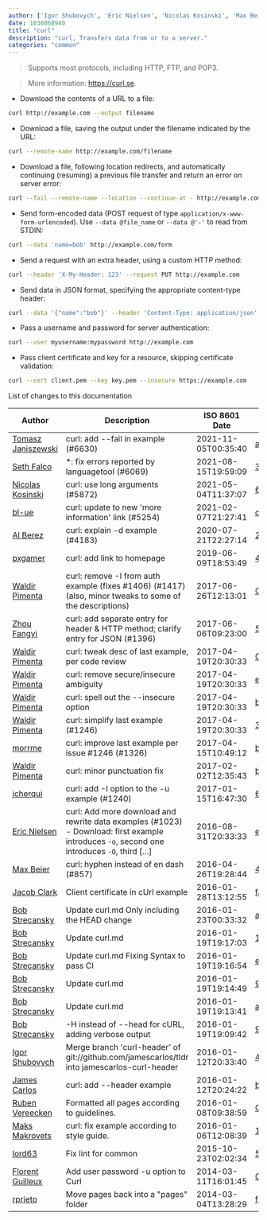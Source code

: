 ```yaml
---
author: ['Igor Shubovych', 'Eric Nielsen', 'Nicolas Kosinski', 'Max Beier', 'James Carlos', 'Bob Strecansky', 'Ruben Vereecken', 'Waldir Pimenta', 'jcherqui', 'Maks Makrovets', 'Zhou Fangyi', 'rprieto', 'pxgamer', 'Seth Falco', 'lord63', 'Jacob Clark', 'Al Berez', 'Tomasz Janiszewski', 'morrme', 'Florent Guilleux', 'bl-ue']
date: 1636068940
title: "curl"
description: "curl, Transfers data from or to a server."
categories: "common"
---
```

> Supports most protocols, including HTTP, FTP, and POP3.

> More information: <https://curl.se>.

- Download the contents of a URL to a file:

```bash
curl http://example.com --output filename
```

- Download a file, saving the output under the filename indicated by the URL:

```bash
curl --remote-name http://example.com/filename
```

- Download a file, following location redirects, and automatically continuing (resuming) a previous file transfer and return an error on server error:

```bash
curl --fail --remote-name --location --continue-at - http://example.com/filename
```

- Send form-encoded data (POST request of type `application/x-www-form-urlencoded`). Use `--data @file_name` or `--data @'-'` to read from STDIN:

```bash
curl --data 'name=bob' http://example.com/form
```

- Send a request with an extra header, using a custom HTTP method:

```bash
curl --header 'X-My-Header: 123' --request PUT http://example.com
```

- Send data in JSON format, specifying the appropriate content-type header:

```bash
curl --data '{"name":"bob"}' --header 'Content-Type: application/json' http://example.com/users/1234
```

- Pass a username and password for server authentication:

```bash
curl --user myusername:mypassword http://example.com
```

- Pass client certificate and key for a resource, skipping certificate validation:

```bash
curl --cert client.pem --key key.pem --insecure https://example.com
```
List of changes to this documentation


Author | Description | ISO 8601 Date | GitHub link
------|-----|-----|-----
[Tomasz Janiszewski](mailto:janiszt@gmail.com) | curl: add --fail in example (#6630) | 2021-11-05T00:35:40 | [a51f7f6ce16b](https://github.com/tldr-pages/tldr/commit/a51f7f6ce16ba0b108c15d803cab46d1253067af)
[Seth Falco](mailto:seth@falco.fun) | *: fix errors reported by languagetool (#6069) | 2021-08-15T19:59:09 | [3e4c519004a4](https://github.com/tldr-pages/tldr/commit/3e4c519004a471c861cdc609fd7239ee3355671c)
[Nicolas Kosinski](mailto:nicokosi@yahoo.com) | curl: use long arguments (#5872) | 2021-05-04T11:37:07 | [69f02b651045](https://github.com/tldr-pages/tldr/commit/69f02b65104530e9f5d1d32a9528f2d3803050e0)
[bl-ue](mailto:54780737+bl-ue@users.noreply.github.com) | curl: update to new 'more information' link (#5254) | 2021-02-07T21:27:41 | [ca9ba675cea1](https://github.com/tldr-pages/tldr/commit/ca9ba675cea1e8accb6121c8c52c4bb273df5163)
[Al Berez](mailto:a-b@users.noreply.github.com) | curl: explain -d example (#4183) | 2020-07-21T22:27:14 | [2e9c71731b3b](https://github.com/tldr-pages/tldr/commit/2e9c71731b3b6b35eccabbcef155edb64c83637c)
[pxgamer](mailto:owzie123@gmail.com) | curl: add link to homepage | 2019-06-09T18:53:49 | [4a8e8d036367](https://github.com/tldr-pages/tldr/commit/4a8e8d036367fc0027e5ec4c97bd9f03a5e29b76)
[Waldir Pimenta](mailto:waldyrious@gmail.com) | curl: remove -I from auth example (fixes #1406) (#1417) (also, minor tweaks to some of the descriptions) | 2017-06-26T12:13:01 | [04fad240fe31](https://github.com/tldr-pages/tldr/commit/04fad240fe3109fb63674337dfe71f036c2b8dad)
[Zhou Fangyi](mailto:thomas.zhoufangyi@icloud.com) | curl: add separate entry for header & HTTP method; clarify entry for JSON (#1396) | 2017-06-06T09:23:00 | [5a17e687298b](https://github.com/tldr-pages/tldr/commit/5a17e687298b3098b18adfaaea8575d4b188fa15)
[Waldir Pimenta](mailto:waldyrious@gmail.com) | curl: tweak desc of last example, per code review | 2017-04-19T20:30:33 | [01a9717bc9e2](https://github.com/tldr-pages/tldr/commit/01a9717bc9e2f030f1af90a2663db08b6108e3a9)
[Waldir Pimenta](mailto:waldyrious@gmail.com) | curl: remove secure/insecure ambiguity | 2017-04-19T20:30:33 | [e6a54d891a1c](https://github.com/tldr-pages/tldr/commit/e6a54d891a1cf631a9f603b9f934cc0e73f284c9)
[Waldir Pimenta](mailto:waldyrious@gmail.com) | curl: spell out the --insecure option | 2017-04-19T20:30:33 | [b051c298d02d](https://github.com/tldr-pages/tldr/commit/b051c298d02d633fc8944680a0119d1cce9ca123)
[Waldir Pimenta](mailto:waldyrious@gmail.com) | curl: simplify last example (#1246) | 2017-04-19T20:30:33 | [3acc0d64b892](https://github.com/tldr-pages/tldr/commit/3acc0d64b892e625af347fcdb5efed073d64dd9d)
[morrme](mailto:morrme@users.noreply.github.com) | curl: improve last example per issue #1246 (#1326) | 2017-04-15T10:49:12 | [b69c14b4049b](https://github.com/tldr-pages/tldr/commit/b69c14b4049be784c5e4c6e540d9eed51b80aabd)
[Waldir Pimenta](mailto:waldyrious@gmail.com) | curl: minor punctuation fix | 2017-02-02T12:35:43 | [b8dd048a93b4](https://github.com/tldr-pages/tldr/commit/b8dd048a93b431ea1671b0e6797c1c926b231ada)
[jcherqui](mailto:jcherqui@users.noreply.github.com) | curl: add -I option to the -u example (#1240) | 2017-01-15T16:47:30 | [672878abd0ba](https://github.com/tldr-pages/tldr/commit/672878abd0babc310318c103cf1faccc7e6cc9a1)
[Eric Nielsen](mailto:eric@amalgamar.com.br) | curl: Add more download and rewrite data examples (#1023) - Download: first example introduces `-o`, second one introduces `-O`, third [...] | 2016-08-31T20:33:33 | [e0d884efeba0](https://github.com/tldr-pages/tldr/commit/e0d884efeba0c041eec21ac40c1869f9e343f716)
[Max Beier](mailto:beierm@htw-berlin.de) | curl: hyphen instead of en dash (#857) | 2016-04-26T19:28:44 | [49c7b1b3423e](https://github.com/tldr-pages/tldr/commit/49c7b1b3423e216d8a5b123213c657c533782def)
[Jacob Clark](mailto:jacob.jh.clark@googlemail.com) | Client certificate in cUrl example | 2016-01-28T13:12:55 | [fae986d625ee](https://github.com/tldr-pages/tldr/commit/fae986d625ee1ad29e9daf8536c6bc72afd447fe)
[Bob Strecansky](mailto:bob.strecansky@gmail.com) | Update curl.md Only including the HEAD change | 2016-01-23T00:33:32 | [a5c853137ac8](https://github.com/tldr-pages/tldr/commit/a5c853137ac8eff1144d1520cdc44936ffe5ca6c)
[Bob Strecansky](mailto:bob.strecansky@gmail.com) | Update curl.md | 2016-01-19T19:17:03 | [1770008a2e44](https://github.com/tldr-pages/tldr/commit/1770008a2e44f2bc8347450e35a9cd04fcbd6dc3)
[Bob Strecansky](mailto:bob.strecansky@gmail.com) | Update curl.md Fixing Syntax to pass CI | 2016-01-19T19:16:54 | [e3f51a7aa571](https://github.com/tldr-pages/tldr/commit/e3f51a7aa571c6628ef8230f2cc4b397965dfdf8)
[Bob Strecansky](mailto:bob.strecansky@gmail.com) | Update curl.md | 2016-01-19T19:14:49 | [96fcae692bed](https://github.com/tldr-pages/tldr/commit/96fcae692bed39b23315a26503780f49783549e4)
[Bob Strecansky](mailto:bob.strecansky@gmail.com) | Update curl.md | 2016-01-19T19:13:41 | [a129e7c02e78](https://github.com/tldr-pages/tldr/commit/a129e7c02e7804510df68d2a9f780bb2c1d42028)
[Bob Strecansky](mailto:bstrecansky@rsglab.com) | -H instead of --head for cURL, adding verbose output | 2016-01-19T19:09:42 | [982fcfce4a8c](https://github.com/tldr-pages/tldr/commit/982fcfce4a8c272b34ec925a9eacd9eaf46a56c1)
[Igor Shubovych](mailto:igor.shubovych@gmail.com) | Merge branch 'curl-header' of git://github.com/jamescarlos/tldr into jamescarlos-curl-header | 2016-01-12T20:33:40 | [4b9e574df8a5](https://github.com/tldr-pages/tldr/commit/4b9e574df8a5a4b786f09178b9e62674a30a4b96)
[James Carlos](mailto:james@jamescarlos.com) | curl: add --header example | 2016-01-12T20:24:22 | [b38813ca3f83](https://github.com/tldr-pages/tldr/commit/b38813ca3f8345bb28f3bd85b5c5885c746764d9)
[Ruben Vereecken](mailto:rubenvereecken@gmail.com) | Formatted all pages according to guidelines. | 2016-01-08T09:38:59 | [066582e8eab5](https://github.com/tldr-pages/tldr/commit/066582e8eab57bce9861cc8d379e158d61f1cc95)
[Maks Makrovets](mailto:maks.markovets@gmail.com) | curl: fix example according to style guide. | 2016-01-06T12:08:39 | [16d9553b6c5d](https://github.com/tldr-pages/tldr/commit/16d9553b6c5d91ad0a707a34e81a384775c7cef2)
[lord63](mailto:lord63.j@gmail.com) | Fix lint for common | 2015-10-23T02:02:34 | [56a7cba6568f](https://github.com/tldr-pages/tldr/commit/56a7cba6568fcdaaeca2ddf0b80341cfc7de6285)
[Florent Guilleux](mailto:florent2@gmail.com) | Add user password -u option to Curl | 2014-03-11T16:01:45 | [01965fd3cfea](https://github.com/tldr-pages/tldr/commit/01965fd3cfea66c71c728696793a42d1204feaa2)
[rprieto](mailto:choicesmade@gmail.com) | Move pages back into a "pages" folder | 2014-03-04T13:28:29 | [f00bf64426a7](https://github.com/tldr-pages/tldr/commit/f00bf64426a792ee3aac792f9c0aec3f8b1eaa7d)

